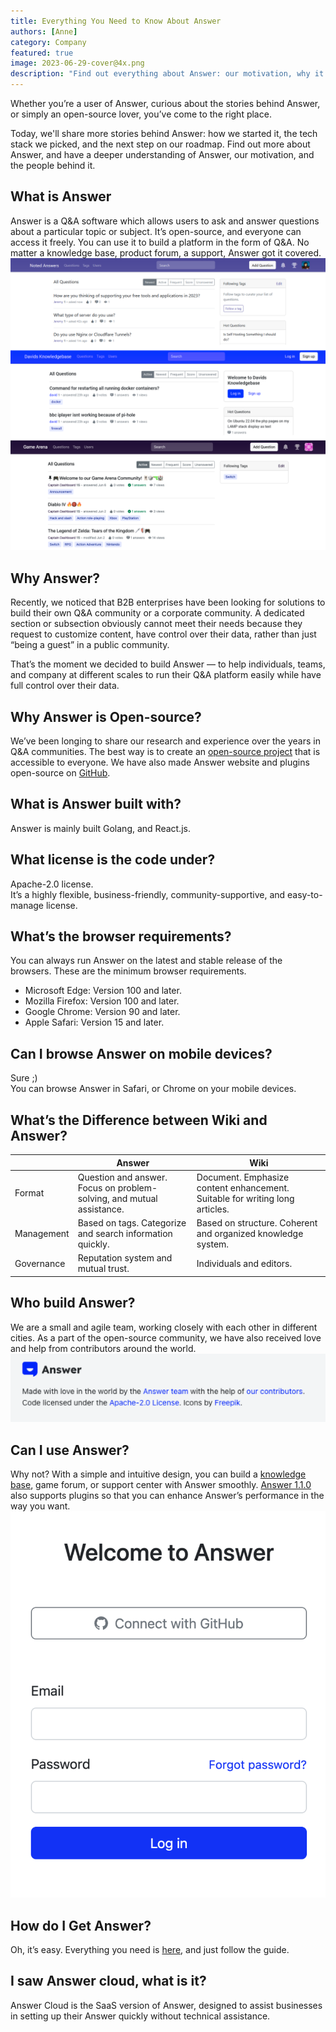 ```yaml
---
title: Everything You Need to Know About Answer
authors: [Anne]
category: Company
featured: true
image: 2023-06-29-cover@4x.png
description: "Find out everything about Answer: our motivation, why it’s open-source, the people behind it, etc."
---
```


Whether you’re a user of Answer, curious about the stories behind Answer, or simply an open-source lover, you’ve come to the right place.

Today, we'll share more stories behind Answer: how we started it, the tech stack we picked, and the next step on our roadmap. Find out more about Answer, and have a deeper understanding of Answer, our motivation, and the people behind it.

## What is Answer

Answer is a Q&A software which allows users to ask and answer questions about a particular topic or subject. It’s open-source, and everyone can access it freely.
You can use it to build a platform in the form of Q&A. No matter a knowledge base, product forum, a support, Answer got it covered.
![Platforms built with Answer](everythingabtanswer1.png)

## Why Answer?

Recently, we noticed that B2B enterprises have been looking for solutions to build their own Q&A community or a corporate community. A dedicated section or subsection obviously cannot meet their needs because they request to customize content, have control over their data, rather than just “being a guest” in a public community.

That’s the moment we decided to build Answer — to help individuals, teams, and company at different scales to run their Q&A platform easily while have full control over their data.

## Why Answer is Open-source?

We’ve been longing to share our research and experience over the years in Q&A communities. The best way is to create an [open-source project](https://github.com/answerdev/answer) that is accessible to everyone. We have also made Answer website and plugins open-source on [GitHub](https://github.com/answerdev).

## What is Answer built with?

Answer is mainly built Golang, and React.js.

## What license is the code under?

Apache-2.0 license.  
It’s a highly flexible, business-friendly, community-supportive, and easy-to-manage license.

## What’s the browser requirements?

You can always run Answer on the latest and stable release of the browsers. These are the minimum browser requirements.

* Microsoft Edge: Version 100 and later.
* Mozilla Firefox: Version 100 and later.
* Google Chrome: Version 90 and later.
* Apple Safari: Version 15 and later.

## Can I browse Answer on mobile devices?

Sure ;)  
You can browse Answer in Safari, or Chrome on your mobile devices.

## What’s the Difference between Wiki and Answer?

|            | Answer                                                                | Wiki                                                                         |
| ---------- | --------------------------------------------------------------------- | ---------------------------------------------------------------------------- |
| Format     | Question and answer. Focus on problem-solving, and mutual assistance. | Document. Emphasize content enhancement. Suitable for writing long articles. |
| Management | Based on tags. Categorize and search information quickly.             | Based on structure. Coherent and organized knowledge system.                 |
| Governance | Reputation system and mutual trust.                                   | Individuals and editors.                                                     |

## Who build Answer?

We are a small and agile team, working closely with each other in different cities. As a part of the open-source community, we have also received love and help from contributors around the world.
![Answer Footer with Gratitude to Contributors](everythingabtanswer2.png)

## Can I use Answer?

Why not?
With a simple and intuitive design, you can build a [knowledge base](../2023-05-30-everything-you-need-to-know-about-knowledge-base/index.md), game forum, or support center with Answer smoothly. [Answer 1.1.0](../2023-06-15-answer-1.1.0-release/index.md) also supports plugins so that you can enhance Answer’s performance in the way you want.
![Plugin](everythingabtanswer3.png)

## How do I Get Answer?

Oh, it’s easy. Everything you need is [here](https://answer.dev/docs/installation/), and just follow the guide.

## I saw Answer cloud, what is it?

Answer Cloud is the SaaS version of Answer, designed to assist businesses in setting up their Answer quickly without technical assistance.
